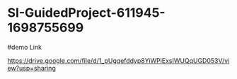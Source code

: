 # SI-GuidedProject-611945-1698755699

#demo Link

https://drive.google.com/file/d/1_pUgqefddyp8YiWPiExsIWUQqUGD053V/view?usp=sharing
